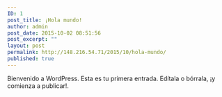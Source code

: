 ```yaml
---
ID: 1
post_title: ¡Hola mundo!
author: admin
post_date: 2015-10-02 08:51:56
post_excerpt: ""
layout: post
permalink: http://148.216.54.71/2015/10/hola-mundo/
published: true
---
```

Bienvenido a WordPress. Esta es tu primera entrada. Edítala o bórrala, ¡y comienza a publicar!.